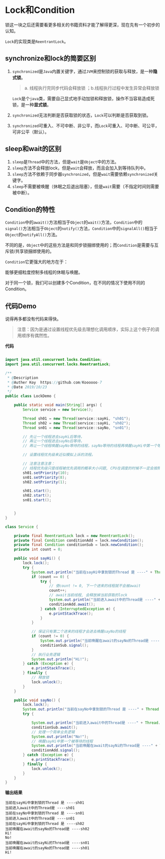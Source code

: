 # Lock和Condition

锁这一块之后还需要看更多相关的书籍资料才能了解得更深，现在先有一个初步的认知。

`Lock`的实现类是`ReentrantLock`。

## synchronize和lock的简要区别

1. `synchronized`是`Java`内置关键字，通过`JVM`来控制锁的获取与释放，是一种**隐式锁**。

   > a. 线程执行完同步代码会释放锁 ；b.线程执行过程中发生异常会释放锁

   `Lock`是个`java`类，需要自己显式地手动加锁和释放锁，操作不当容易造成死锁，是一种**显式锁**。

2. `synchronized`无法判断是否获取锁的状态，`Lock`可以判断是否获取到锁。

3. `synchronized`可重入、不可中断、非公平，而`Lock`可重入、可中断、可公平，可非公平（默认）。

## sleep和wait的区别

1. `sleep`是`Thread`中的方法，但是`wait`是`Object`中的方法。
2. `sleep`方法不会释放lock，但是`wait`会释放，而且会加入到等待队列中。
3. `sleep`方法不依赖于同步器`synchronized`，但是`wait`需要依赖`synchronized`关键字。
4. `sleep`不需要被唤醒（休眠之后退出阻塞），但是`wait`需要（不指定时间则需要被中断）。

## Condition的特性

`Condition`中的`await()`方法相当于`Object`的`wait()`方法，`Condition`中的`signal()`方法相当于`Object`的`notify()`方法，`Condition`中的`signalAll()`相当于`Object`的`notifyAll()`方法。

不同的是，`Object`中的这些方法是和同步锁捆绑使用的；而`Condition`是需要与互斥锁/共享锁捆绑使用的。

`Condition`它更强大的地方在于：

能够更细粒度控制多线程的休眠与唤醒。

对于同一个锁，我们可以创建多个Condition，在不同的情况下使用不同的Condition。

## 代码Demo

说得再多都没有代码来得快。

> 注意：因为是通过设置线程优先级去理想化调用顺序，实际上这个例子的调用顺序有偶然性。

**代码**

```java

import java.util.concurrent.locks.Condition;
import java.util.concurrent.locks.ReentrantLock;

/**
 * @Description
 * @Auther Koy  https://github.com/Koooooo-7
 * @Date 2019/10/23
 */
public class LockDemo {

    public static void main(String[] args) {
        Service service = new Service();

        Thread sh01 = new Thread(service::sayHi, "sh01");
        Thread sh02 = new Thread(service::sayHi, "sh02");
        Thread sn01 = new Thread(service::sayNo, "sn01");

        // 先让一个线程进去sayHi后等待，
        // 再让一个线程进去sayNo后等待，
        // 再让一个线程唤醒sayNo等待的线程，sayNo等待的线程再唤醒sayHi中第一个等待的线程。

        // 设置线程优先级来近似模拟上诉的流程。

        // 注意注意注意：
        // 线程优先级只是线程被优先调用的概率大小问题, CPU在调度的时候不一定会按照优先级来，所以这个例子的结果有偶然性。
        sh01.setPriority(10);
        sn01.setPriority(8);
        sh02.setPriority(1);

        sh01.start();
        sh02.start();
        sn01.start();


    }
}

class Service {

    private final ReentrantLock lock = new ReentrantLock();
    private final Condition conditionAdd = lock.newCondition();
    private final Condition conditionSub = lock.newCondition();
    private int count = 0;

    public void sayHi() {
        lock.lock();
        try {
            System.out.println("当前在sayHi中拿到锁的Thread 是 ----" + Thread.currentThread().getName());
            if (count == 0) {
                try {
                    // 使count != 0, 下一个进来的线程就不会被await
                    count++;
                    // await当前线程, 会释放掉当前获取的lock
                    System.out.println("当前进入await中的Thread是 ----" + Thread.currentThread().getName());
                    conditionAdd.await();
                } catch (InterruptedException e) {
                    e.printStackTrace();
                }
            }

            // 保证只有第二个进来的线程才会进去唤醒sayNo的线程
            if (count != 0) {
                System.out.println("当前唤醒在await的sayNo的Thread是 ----" + Thread.currentThread().getName());
                conditionSub.signal();
            }
            // 执行业务逻辑
            System.out.println("Hi!");
        } catch (Exception e) {
            e.printStackTrace();
        } finally {
            // 释放锁
            lock.unlock();
        }
    }

    public void sayNo() {
        lock.lock();
        System.out.println("当前在sayNo中拿到锁的Thread 是 ----" + Thread.currentThread().getName());
        try {

            System.out.println("当前进入await中的Thread是 ----" + Thread.currentThread().getName());
            conditionSub.await();
            // 处理一个简单业务逻辑
            System.out.println("No!");
            // 唤醒sayHi中第一个被等待的线程
            System.out.println("当前唤醒在await的sayNi的Thread是 ----" + Thread.currentThread().getName());
            conditionAdd.signal();
        } catch (Exception e) {
            e.printStackTrace();
        } finally {
            lock.unlock();
        }
    }
}

```

**输出结果**

```shell
当前在sayHi中拿到锁的Thread 是 ----sh01
当前进入await中的Thread是 ----sh01
当前在sayNo中拿到锁的Thread 是 ----sn01
当前进入await中的Thread是 ----sn01
当前在sayHi中拿到锁的Thread 是 ----sh02
当前唤醒在await的sayNo的Thread是 ----sh02
Hi!
No!
当前唤醒在await的sayNi的Thread是 ----sn01
当前唤醒在await的sayNo的Thread是 ----sh01
Hi!
```



